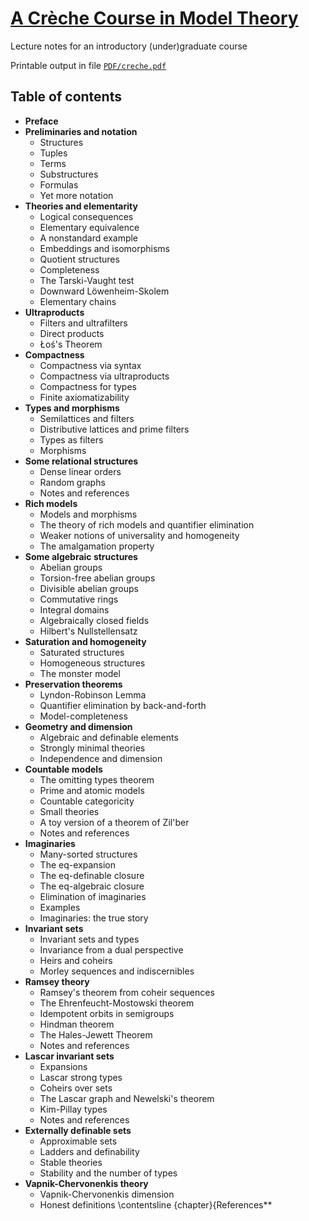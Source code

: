 # [A Cr&egrave;che Course in Model Theory](../../raw/master/PDF/creche.pdf)

Lecture notes for an introductory (under)graduate course

Printable output in file [`PDF/creche.pdf`](../../raw/master/PDF/creche.pdf)

## Table of contents

*  **Preface**
*  **Preliminaries and notation**
   * Structures
   * Tuples
   * Terms
   * Substructures
   * Formulas
   * Yet more notation
*  **Theories and elementarity**
   * Logical consequences
   * Elementary equivalence
   * A nonstandard example
   * Embeddings and isomorphisms
   * Quotient structures
   * Completeness
   * The Tarski-Vaught test
   * Downward Löwenheim-Skolem
   * Elementary chains
*  **Ultraproducts**
   * Filters and ultrafilters
   * Direct products
   * Łoś's Theorem
*  **Compactness**
   * Compactness via syntax
   * Compactness via ultraproducts
   * Compactness for types
   * Finite axiomatizability
*  **Types and morphisms**
   * Semilattices and filters
   * Distributive lattices and prime filters
   * Types as filters
   * Morphisms
*  **Some relational structures**
   * Dense linear orders
   * Random graphs
   * Notes and references
*  **Rich models**
   * Models and morphisms
   * The theory of rich models and quantifier elimination
   * Weaker notions of universality and homogeneity
   * The amalgamation property
*  **Some algebraic structures**
   * Abelian groups
   * Torsion-free abelian groups
   * Divisible abelian groups
   * Commutative rings
   * Integral domains
   * Algebraically closed fields
   * Hilbert's Nullstellensatz
*  **Saturation and homogeneity**
   * Saturated structures
   * Homogeneous structures
   * The monster model
*  **Preservation theorems**
   * Lyndon-Robinson Lemma
   * Quantifier elimination by back-and-forth
   * Model-completeness
*  **Geometry and dimension**
   * Algebraic and definable elements
   * Strongly minimal theories
   * Independence and dimension
*  **Countable models**
   * The omitting types theorem
   * Prime and atomic models
   * Countable categoricity
   * Small theories
   * A toy version of a theorem of Zil'ber
   * Notes and references
*  **Imaginaries**
   * Many-sorted structures
   * The eq-expansion
   * The eq-definable closure
   * The eq-algebraic closure
   * Elimination of imaginaries
   * Examples
   * Imaginaries: the true story
*  **Invariant sets**
   * Invariant sets and types
   * Invariance from a dual perspective
   * Heirs and coheirs
   * Morley sequences and indiscernibles
*  **Ramsey theory**
   * Ramsey's theorem from coheir sequences
   * The Ehrenfeucht-Mostowski theorem
   * Idempotent orbits in semigroups
   * Hindman theorem
   * The Hales-Jewett Theorem
   * Notes and references
*  **Lascar invariant sets**
   * Expansions
   * Lascar strong types
   * Coheirs over sets
   * The Lascar graph and Newelski's theorem
   * Kim-Pillay types
   * Notes and references
*  **Externally definable sets**
   * Approximable sets
   * Ladders and definability
   * Stable theories
   * Stability and the number of types
*  **Vapnik-Chervonenkis theory**
   * Vapnik-Chervonenkis dimension
   * Honest definitions
\contentsline {chapter}{References**
